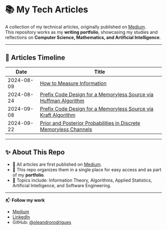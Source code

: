 # 📚 My Tech Articles

A collection of my technical articles, originally published on [Medium](https://medium.com/@oleandroprodrigues).  
This repository works as my **writing portfolio**, showcasing my studies and reflections on **Computer Science, Mathematics, and Artificial Intelligence**.  

---

## 📅 Articles Timeline

| Date       | Title                                                                |
|------------|----------------------------------------------------------------------|
| 2024-08-09 | [How to Measure Information](https://medium.com/@oleandroprodrigues/how-to-measure-information-9faa6fd37606)                                            |
| 2024-08-24 | [Prefix Code Design for a Memoryless Source via Huffman Algorithm](https://medium.com/@oleandroprodrigues/prefix-code-design-for-a-memoryless-source-via-huffman-algorithm-0fb8402efaf8)      |
| 2024-09-08 | [Prefix Code Design for a Memoryless Source via Kraft Algorithm](https://medium.com/@oleandroprodrigues/prefix-code-design-for-a-memoryless-source-via-kraft-algorithm-7c0620a6d07b)      |
| 2024-09-22 | [Prior and Posterior Probabilities in Discrete Memoryless Channels](https://medium.com/@oleandroprodrigues/prior-and-posterior-probabilities-in-discrete-memoryless-channels-5f53a2addaaa)      |

---

## ✨ About This Repo

- 📝 All articles are first published on [Medium](https://medium.com/@oleandroprodrigues).  
- 📂 This repo organizes them in a single place for easy access and as part of my **portfolio**.  
- 🎯 Topics include: Information Theory, Algorithms, Applied Statistics, Artificial Intelligence, and Software Engineering.  

---

📬 **Follow my work**  
- [Medium](https://medium.com/@oleandroprodrigues)  
- [LinkedIn](https://www.linkedin.com/in/leandrorodrigueso/)  
- GitHub: [@oleandrorodrigues](https://github.com/oleandrorodrigues)